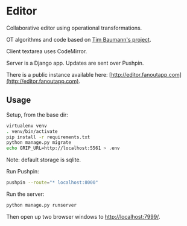 # Editor

Collaborative editor using operational transformations.

OT algorithms and code based on [Tim Baumann's project](https://github.com/Operational-Transformation).

Client textarea uses CodeMirror.

Server is a Django app. Updates are sent over Pushpin.

There is a public instance available here: [http://editor.fanoutapp.com](http://editor.fanoutapp.com).

## Usage

Setup, from the base dir:

```sh
virtualenv venv
. venv/bin/activate
pip install -r requirements.txt
python manage.py migrate
echo GRIP_URL=http://localhost:5561 > .env
```

Note: default storage is sqlite.

Run Pushpin:

```sh
pushpin --route="* localhost:8000"
```

Run the server:

```sh
python manage.py runserver
```

Then open up two browser windows to [http://localhost:7999/](http://localhost:7999/).
